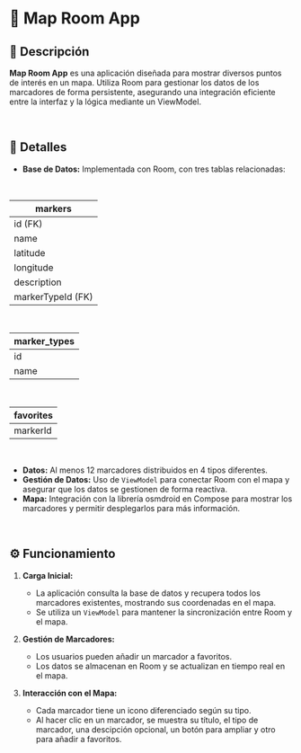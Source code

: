 # 📲 Map Room App

## 📝 Descripción

**Map Room App** es una aplicación diseñada para mostrar diversos puntos de interés en un mapa. Utiliza Room para gestionar los datos de los marcadores de forma persistente, asegurando una integración eficiente entre la interfaz y la lógica mediante un ViewModel.

<br>

## 📂 Detalles

- **Base de Datos:** Implementada con Room, con tres tablas relacionadas:

<br>

|markers| 	                
|---|
|id	(FK)|
|name	|
|latitude|	 
|longitude|	 
|description|	 
|markerTypeId (FK)|	 


<br>

|marker_types| 	
|---|
|id	|
|name|


<br>

 |favorites| 	
|---|
|markerId|

<br>
    
- **Datos:** Al menos 12 marcadores distribuidos en 4 tipos diferentes.
- **Gestión de Datos:** Uso de `ViewModel` para conectar Room con el mapa y asegurar que los datos se gestionen de forma reactiva.
- **Mapa:** Integración con la librería osmdroid en Compose para mostrar los marcadores y permitir desplegarlos para más información. 

<br>

## ⚙️ Funcionamiento

1. **Carga Inicial:**
   - La aplicación consulta la base de datos y recupera todos los marcadores existentes, mostrando sus coordenadas en el mapa.
   - Se utiliza un `ViewModel` para mantener la sincronización entre Room y el mapa.

2. **Gestión de Marcadores:**
   - Los usuarios pueden añadir un marcador a favoritos.
   - Los datos se almacenan en Room y se actualizan en tiempo real en el mapa.

3. **Interacción con el Mapa:**
   - Cada marcador tiene un icono diferenciado según su tipo.
   - Al hacer clic en un marcador, se muestra su título, el tipo de marcador, una descipción opcional, un botón para ampliar y otro para añadir a favoritos.
